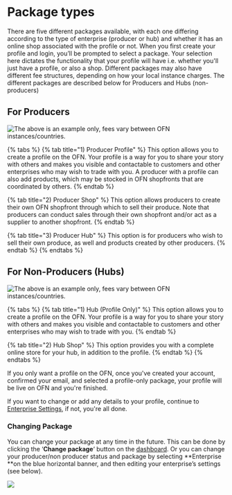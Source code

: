 # Package types

There are five different packages available, with each one differing according to the type of enterprise \(producer or hub\) and whether it has an online shop associated with the profile or not. When you first create your profile and login, you’ll be prompted to select a package. Your selection here dictates the functionality that your profile will have i.e. whether you'll just have a profile, or also a shop. Different packages may also have different fee structures, depending on how your local instance charges. The different packages are described below for Producers and Hubs \(non-producers\)

## For Producers

![The above is an example only, fees vary between OFN instances/countries.](https://openfoodnetwork.org/wp-content/uploads/2015/05/Three-producer-types.png)

{% tabs %}
{% tab title="1\) Producer Profile" %}
 This option allows you to create a profile on the OFN. Your profile is a way for you to share your story with others and makes you visible and contactable to customers and other enterprises who may wish to trade with you. A producer with a profile can also add products, which may be stocked in OFN shopfronts that are coordinated by others.
{% endtab %}

{% tab title="2\) Producer Shop" %}
 This option allows producers to create their own OFN shopfront through which to sell their produce. Note that producers can conduct sales through their own shopfront and/or act as a supplier to another shopfront.
{% endtab %}

{% tab title="3\) Producer Hub" %}
 This option is for producers who wish to sell their own produce, as well and products created by other producers.
{% endtab %}
{% endtabs %}

## For Non-Producers \(Hubs\)

![The above is an example only, fees vary between OFN instances/countries.](https://openfoodnetwork.org/wp-content/uploads/2015/05/Two-hub-types.png)

{% tabs %}
{% tab title="1\) Hub \(Profile Only\)" %}
This option allows you to create a profile on the OFN. Your profile is a way for you to share your story with others and makes you visible and contactable to customers and other enterprises who may wish to trade with you.
{% endtab %}

{% tab title="2\) Hub Shop" %}
This option provides you with a complete online store for your hub, in addition to the profile.
{% endtab %}
{% endtabs %}

If you only want a profile on the OFN, once you've created your account, confirmed your email, and selected a profile-only package, your profile will be live on OFN and you're finished. 

If you want to change or add any details to your profile, continue to [Enterprise Settings](../advanced-features/your-profile/), if not, you're all done.

### Changing Package

You can change your package at any time in the future. This can be done by clicking the ‘**Change package**‘ button on the [dashboard](dashboard.md). Or you can change your producer/non producer status and package by selecting **Enterprise **on the blue horizontal banner, and then editing your enterprise’s settings \(see below\).

![](https://openfoodnetwork.org/wp-content/uploads/2015/05/Change-package.png)

